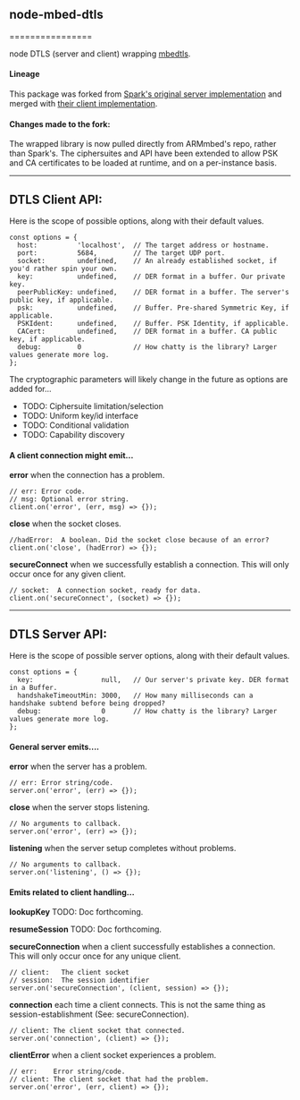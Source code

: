 ## node-mbed-dtls
================

node DTLS (server and client) wrapping [mbedtls](https://github.com/ARMmbed/mbedtls).

#### Lineage
This package was forked from [Spark's original server implementation](https://github.com/spark/node-mbed-dtls) and merged with [their client implementation](https://github.com/spark/node-mbed-dtls-client).

#### Changes made to the fork:
The wrapped library is now pulled directly from ARMmbed's repo, rather than Spark's. The ciphersuites and API have been extended to allow PSK and CA certificates to be loaded at runtime, and on a per-instance basis.

--------------

## DTLS Client API:

Here is the scope of possible options, along with their default values.

    const options = {
      host:          'localhost',  // The target address or hostname.
      port:          5684,         // The target UDP port.
      socket:        undefined,    // An already established socket, if you'd rather spin your own.
      key:           undefined,    // DER format in a buffer. Our private key.
      peerPublicKey: undefined,    // DER format in a buffer. The server's public key, if applicable.
      psk:           undefined,    // Buffer. Pre-shared Symmetric Key, if applicable.
      PSKIdent:      undefined,    // Buffer. PSK Identity, if applicable.
      CACert:        undefined,    // DER format in a buffer. CA public key, if applicable.
      debug:         0             // How chatty is the library? Larger values generate more log.
    };

The cryptographic parameters will likely change in the future as options are added for...
  * TODO: Ciphersuite limitation/selection
  * TODO: Uniform key/id interface
  * TODO: Conditional validation
  * TODO: Capability discovery

#### A client connection might emit...

**error** when the connection has a problem.

    // err: Error code.
    // msg: Optional error string.
    client.on('error', (err, msg) => {});


**close** when the socket closes.

    //hadError:  A boolean. Did the socket close because of an error?
    client.on('close', (hadError) => {});


**secureConnect** when we successfully establish a connection. This will only occur once for any given client.

    // socket:  A connection socket, ready for data.
    client.on('secureConnect', (socket) => {});


--------------

## DTLS Server API:
Here is the scope of possible server options, along with their default values.

    const options = {
      key:                 null,   // Our server's private key. DER format in a Buffer.
      handshakeTimeoutMin: 3000,   // How many milliseconds can a handshake subtend before being dropped?
      debug:               0       // How chatty is the library? Larger values generate more log.
    };


#### General server emits....

**error** when the server has a problem.

    // err: Error string/code.
    server.on('error', (err) => {});


**close** when the server stops listening.

    // No arguments to callback.
    server.on('error', (err) => {});


**listening** when the server setup completes without problems.

    // No arguments to callback.
    server.on('listening', () => {});


#### Emits related to client handling...

**lookupKey** TODO: Doc forthcoming.

**resumeSession** TODO: Doc forthcoming.

**secureConnection** when a client successfully establishes a connection. This will only occur once for any unique client.

    // client:   The client socket
    // session:  The session identifier
    server.on('secureConnection', (client, session) => {});


**connection** each time a client connects. This is not the same thing as session-establishment (See: secureConnection).

    // client: The client socket that connected.
    server.on('connection', (client) => {});


**clientError** when a client socket experiences a problem.

    // err:    Error string/code.
    // client: The client socket that had the problem.
    server.on('error', (err, client) => {});

